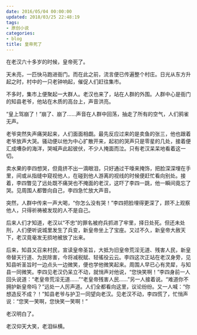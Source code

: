 ```yaml
---
date: 2016/05/04 00:00:00
updated: 2018/03/25 22:48:19
tags:
- 原创小说
categories:
- blog
title: 皇帝死了
---
```


在老汉六十多岁的时候，皇帝死了。

天未亮，一匹快马跑进衙门。而在此之前，流言便已传遍整个村庄。日光从东方升起之时，村中的一只老钟响起，催促人们赶往集市。

不多时，集市上便聚起一大群人。老汉也来了，站在人群的外围。人群中心是衙门的知县老爷，他站在木质的高台上，声音洪亮。

“皇上驾崩了！”崩了、崩了……声音在人群中回荡，抽走了所有的空气，人们鸦雀无声。

老爷突然失声痛哭起来，人们面面相觑。最先反应过来的是卖鱼的张三，他也跟着老爷放声大哭。骚动便以他为中心扩散开来，起初的哭声只是零星的几处，接着便汇成嘈杂的海洋，哭喊声此起彼伏，不少人掩面而泣。只有老汉呆呆地看着这一切。

卖水果的李四想哭，但竟挤不出一滴眼泪，只好通过干嚎来掩饰，把脸深深埋在手里，间或从指缝中窥视他人，在碰到他人游离的视线的时候便赶忙看向别处。接着，李四瞥见了远处既不痛哭也不掩面的老汉，这吓了李四一跳，他一瞬间竟忘了哭。见周围人都瞥向自己，李四急忙放大声音。

突然，人群中传来一声大喝，“你怎么没有哭！”李四把脸埋得更深了，顾不上观察他人，只得祈祷被发现的人不是自己。

后来人们才知道，老汉以“不忠”的罪名被府兵抓进了牢里，择日处死。但还未处刑，人们便听说城里发生了兵变，新皇帝坐上了宝座。又过不久，新皇帝大赦天下，老汉竟毫发无损地被放了出来。

后来，知县又召来村民，宣读皇帝圣旨，大抵为旧皇帝荒淫无道、残害人民，新皇帝替天行道、为民除害，今将减税赋、轻徭役云云。李四这次正站在老汉身旁，见知县听圣旨时一边点头一边微笑，便也学他微笑起来。周围人早已心有灵犀，与知县一同微笑。李四见老汉仍呆立不动，就悄声对他说，“您快笑啊！”李四身前一人回头说道：“老皇帝荒淫无道……”“老皇帝残害人民……”另一人接着说。“难道你不拥护新皇帝吗？”远处一人厉声道。人们全都看向这里，议论纷纷。又一人喊：“你想造反不成？！”知县老爷与护卫一同望向老汉。见老汉不动，李四慌了，忙悄声说：“您笑一笑啊，您快笑一笑啊！”

老汉明白了。

老汉仰天大笑，老泪纵横。
